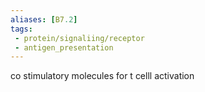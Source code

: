 ```yaml
---
aliases: [B7.2]
tags:
 - protein/signaliing/receptor
 - antigen_presentation
---
```

co stimulatory molecules for t celll activation